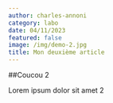 ```yaml
---
author: charles-annoni
category: labo
date: 04/11/2023
featured: false
image: /img/demo-2.jpg
title: Mon deuxième article
---
```

##Coucou 2

Lorem ipsum dolor sit amet 2